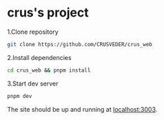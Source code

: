 # crus's project

1.Clone repository

```sh
git clone https://github.com/CRUSVEDER/crus_web
```

2.Install dependencies

```sh
cd crus_web && pnpm install
```

3.Start dev server

```sh
pnpm dev
```

The site should be up and running at [localhost:3003](http://localhost:3003).
